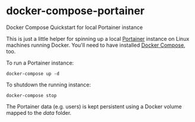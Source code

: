 # docker-compose-portainer
Docker Compose Quickstart for local Portainer instance

This is just a little helper for spinning up a local [Portainer](http://portainer.io) instance on Linux machines running Docker. You'll need to have installed [Docker Compose](https://docs.docker.com/compose), too.

To run a Portainer instance:

```
docker-compose up -d
```

To shutdown the running instance:

```
docker-compose stop
```

The Portainer data (e.g. users) is kept persistent using a Docker volume mapped to the *data* folder. 